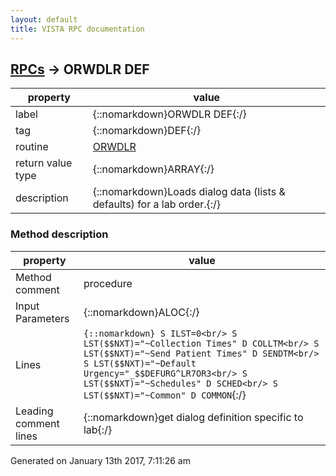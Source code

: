 ```yaml
---
layout: default
title: VISTA RPC documentation
---
```




## [RPCs](TableOfContent.md) &#8594; ORWDLR DEF 

 property | value 
--- | --- 
 label | {::nomarkdown}ORWDLR DEF{:/}
 tag | {::nomarkdown}DEF{:/}
 routine | [ORWDLR](http://code.osehra.org/dox/Routine_ORWDLR_source.html)
 return value type | {::nomarkdown}ARRAY{:/}
 description | {::nomarkdown}Loads dialog data (lists & defaults) for a lab order.{:/}


### Method description

 property | value 
 --- | --- 
 Method comment | procedure
 Input Parameters | {::nomarkdown}ALOC{:/}
 Lines | ```{::nomarkdown} S ILST=0<br/> S LST($$NXT)="~Collection Times" D COLLTM<br/> S LST($$NXT)="~Send Patient Times" D SENDTM<br/> S LST($$NXT)="~Default Urgency="_$$DEFURG^LR7OR3<br/> S LST($$NXT)="~Schedules" D SCHED<br/> S LST($$NXT)="~Common" D COMMON```{:/}
 Leading comment lines | {::nomarkdown}get dialog definition specific to lab{:/}




 Generated on January 13th 2017, 7:11:26 am